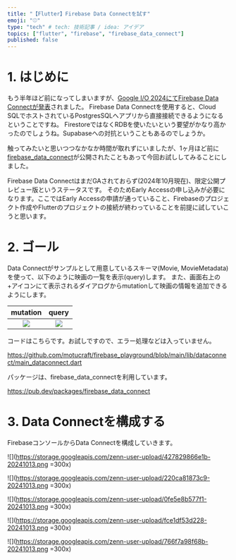 ```yaml
---
title: "【Flutter】Firebase Data Connectを試す"
emoji: "⚾"
type: "tech" # tech: 技術記事 / idea: アイデア
topics: ["flutter", "firebase", "firebase_data_connect"]
published: false
---
```


# 1. はじめに

もう半年ほど前になってしまいますが、[Google I/O 2024にてFirebase Data Connectが発表](https://firebase.blog/posts/2024/05/whats-new-at-google-io)されました。
Firebase Data Connectを使用すると、Cloud SQLでホストされているPostgresSQLへアプリから直接接続できるようになるということですね。
FirestoreではなくRDBを使いたいという要望がかなり高かったのでしょうね。Supabaseへの対抗ということもあるのでしょうか。

触ってみたいと思いつつなかなか時間が取れずにいましたが、1ヶ月ほど前に[firebase_data_connect](https://pub.dev/packages/firebase_data_connect)が公開されたこともあって今回お試ししてみることにしました。

Firebase Data ConnectはまだGAされておらず(2024年10月現在)、限定公開プレビュー版というステータスです。
そのためEarly Accessの申し込みが必要になります。ここではEarly Accessの申請が通っていること、Firebaseのプロジェクト作成やFlutterのプロジェクトの接続が終わっていることを前提に試していこうと思います。

# 2. ゴール

Data Connectがサンプルとして用意しているスキーマ(Movie, MovieMetadata)を使って、以下のように映画の一覧を表示(query)します。
また、画面右上の+アイコンにて表示されるダイアログからmutationして映画の情報を追加できるようにします。

| mutation | query |
|:--------:|:-----:|
| ![](https://storage.googleapis.com/zenn-user-upload/670e1b421a42-20241013.gif) | ![](https://storage.googleapis.com/zenn-user-upload/e535f3fd1338-20241013.gif) |

コードはこちらです。お試しですので、エラー処理などは入っていません。

https://github.com/motucraft/firebase_playground/blob/main/lib/dataconnect/main_dataconnect.dart

パッケージは、firebase_data_connectを利用しています。

https://pub.dev/packages/firebase_data_connect

# 3. Data Connectを構成する

FirebaseコンソールからData Connectを構成していきます。

![](https://storage.googleapis.com/zenn-user-upload/427829866e1b-20241013.png =300x)

![](https://storage.googleapis.com/zenn-user-upload/220ca81873c9-20241013.png =300x)

![](https://storage.googleapis.com/zenn-user-upload/0fe5e8b577f1-20241013.png =300x)

![](https://storage.googleapis.com/zenn-user-upload/fce1df53d228-20241013.png =300x)

![](https://storage.googleapis.com/zenn-user-upload/766f7a98f68b-20241013.png =300x)

